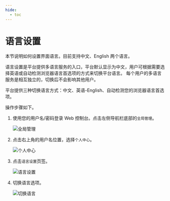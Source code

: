 ```yaml
---
hide:
  - toc
---
```


# 语言设置

本节说明如何设置界面语言。目前支持中文、English 两个语言。

语言设置是平台提供多语言服务的入口，平台默认显示为中文，用户可根据需要选择英语或自动检测浏览器语言首选项的方式来切换平台语言。
每个用户的多语言服务是相互独立的，切换后不会影响其他用户。

平台提供三种切换语言方式：中文、英语-English、自动检测您的浏览器语言首选项。

操作步骤如下。

1. 使用您的用户名/密码登录 Web 控制台。点击左侧导航栏底部的`全局管理`。

    ![全局管理](https://docs.daocloud.io/daocloud-docs-images/docs/ghippo/images/ws01.png)

2. 点击右上角的用户名位置，选择`个人中心`。

    ![个人中心](https://docs.daocloud.io/daocloud-docs-images/docs/ghippo/images/lang01.png)

3. 点击`语言设置`页签。

    ![语言设置](https://docs.daocloud.io/daocloud-docs-images/docs/ghippo/images/lang02.png)

4. 切换语言选项。

    ![切换语言](https://docs.daocloud.io/daocloud-docs-images/docs/ghippo/images/lang03.png)
